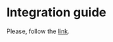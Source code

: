 # Integration guide

Please, follow the [link](https://github.com/optimove-tech/Mobile-SDK-Integration-Guide/tree/master/iOS%20Integration%20Guide#optimove-ios-sdk-integration-guide).